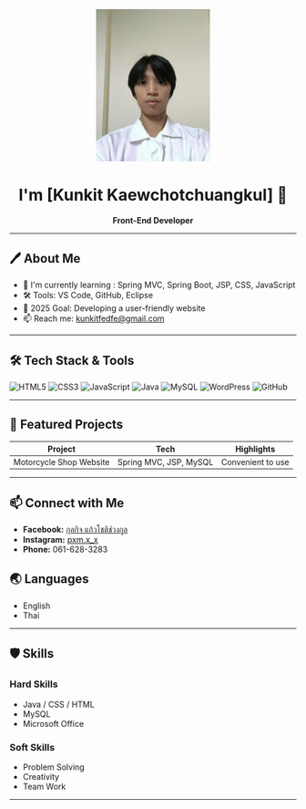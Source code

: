 <p align="center">
  <img src="https://github.com/itsci-mju6504106309/portfolio/blob/main/524801614_577169655361274_2203171571465015507_n.jpg?raw=true" width="200" alt="profile photo"/>
</p>
<h1 align="center"> I'm [Kunkit  Kaewchotchuangkul] 👋</h1>
<p align="center"><b>Front-End Developer</b></p>

---

## 🖊️ About Me

- 🌱 I'm currently learning : Spring MVC, Spring Boot, JSP, CSS, JavaScript
- 🛠 Tools: VS Code, GitHub, Eclipse
- 🎯 2025 Goal: Developing a user-friendly website
- 📫 Reach me: kunkitfedfe@gmail.com

---

## 🛠 Tech Stack & Tools

<p align="left">
  <img src="https://cdn.jsdelivr.net/gh/devicons/devicon/icons/html5/html5-original.svg" height="40" alt="HTML5"/>
  <img src="https://cdn.jsdelivr.net/gh/devicons/devicon/icons/css3/css3-original.svg" height="40" alt="CSS3"/>
  <img src="https://cdn.jsdelivr.net/gh/devicons/devicon/icons/javascript/javascript-original.svg" height="40" alt="JavaScript"/>
  <img src="https://cdn.jsdelivr.net/gh/devicons/devicon/icons/java/java-original.svg" height="40" alt="Java"/>
  <img src="https://cdn.jsdelivr.net/gh/devicons/devicon/icons/mysql/mysql-original.svg" height="40" alt="MySQL"/>
  <img src="https://cdn.jsdelivr.net/gh/devicons/devicon/icons/wordpress/wordpress-original.svg" height="40" alt="WordPress"/>
  <img src="https://cdn.jsdelivr.net/gh/devicons/devicon/icons/github/github-original.svg" height="40" alt="GitHub"/>
</p>

---

## 🚀 Featured Projects

| Project                | Tech                   | Highlights           |
|------------------------|-----------------------|----------------------|
| Motorcycle Shop Website| Spring MVC, JSP, MySQL| Convenient to use    |

---

## 📫 Connect with Me

- **Facebook:** [กุลกิจ แก้วโชติช่วงกูล](https://www.facebook.com/kul.kic.k.w.choti.chwng.kul)
- **Instagram:** [pxm.x_x](https://www.instagram.com/pxm.x_x/)
- **Phone:** 061-628-3283

## 🌏 Languages

- English
- Thai

---

## 🛡️ Skills

### Hard Skills
- Java / CSS / HTML
- MySQL
- Microsoft Office

### Soft Skills
- Problem Solving
- Creativity
- Team Work

---

